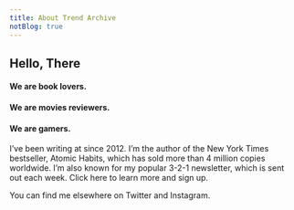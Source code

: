 ```yaml
---
title: About Trend Archive
notBlog: true
---
```

## Hello, There
#### We are book lovers.
#### We are movies reviewers.
#### We are gamers.

I’ve been writing at  since 2012. I’m the author of the New York Times bestseller, Atomic Habits, which has sold more than 4 million copies worldwide. I’m also known for my popular 3-2-1 newsletter, which is sent out each week. Click here to learn more and sign up.

You can find me elsewhere on Twitter and Instagram.